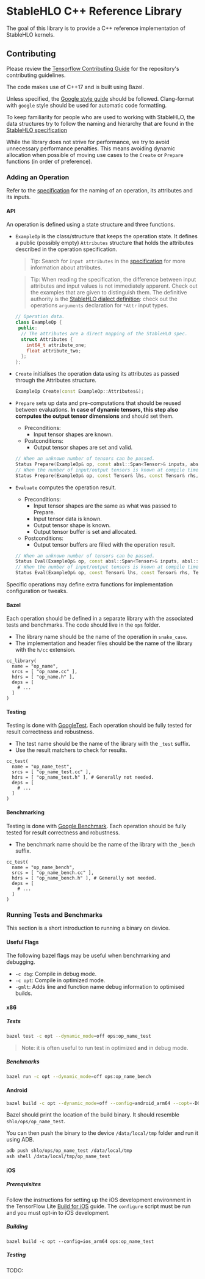 # StableHLO C++ Reference Library

The goal of this library is to provide a C++ reference implementation of
StableHLO kernels.

## Contributing

Please review the [Tensorflow Contributing Guide] for the repository's
contributing guidelines.

The code makes use of C++17 and is built using Bazel.

Unless specified, the [Google style guide] should be followed. Clang-format
with `google` style should be used for automatic code formatting.

To keep familiarity for people who are used to working with StableHLO, the data
structures try to follow the naming and hierarchy that are found in the
[StableHLO specification][stablehlo]

While the library does not strive for performance, we try to avoid unnecessary
performance penalties. This means avoiding dynamic allocation when possible of
moving use cases to the `Create` or `Prepare` functions (in order of
preference).

### Adding an Operation

Refer to the [specification][stablehlo-op] for the naming of an operation, its
attributes and its inputs.

#### API

An operation is defined using a state structure and three functions.

-   `ExampleOp` is the class/structure that keeps the operation state. It
    defines a public (possibly empty) `Attributes` structure that holds the
    attributes described in the operation specification.

    > Tip: Search for `Input attributes` in the [specification][stablehlo] for
    > more information about attributes.

    > Tip: When reading the specification, the difference between input
    > attributes and input values is not immediately apparent. Check out the
    > examples that are given to distinguish them. The definitive authority is
    > the [StableHLO dialect definition][stablehlo-dialect]: check out the
    > operations `arguments` declaration for `*Attr` input types.

    ```cpp
    // Operation data.
    class ExampleOp {
     public:
      // The attributes are a direct mapping of the StableHLO spec.
      struct Attributes {
        int64_t attribute_one;
        float attribute_two;
      };
    };
    ```

-   `Create` initialises the operation data using its attributes as passed
    through the Attributes structure.

    ```cpp
    ExampleOp Create(const ExampleOp::Attributes&);
    ```

-   `Prepare` sets up data and pre-computations that should be reused between
    evaluations. **In case of dynamic tensors, this step also computes the
    output tensor dimensions** and should set them.

    -   Preconditions:
        -   Input tensor shapes are known.
    -   Postconditions:
        -   Output tensor shapes are set and valid.

    ```cpp
    // When an unknown number of tensors can be passed.
    Status Prepare(ExampleOp& op, const absl::Span<Tensor>& inputs, absl::Span<Tensor>& outputs);
    // When the number of input/output tensors is known at compile time we can provide an overload
    Status Prepare(ExampleOp& op, const Tensor& lhs, const Tensor& rhs, Tensor& output);
    ```

-   `Evaluate` computes the operation result.

    -   Preconditions:
        -   Input tensor shapes are the same as what was passed to Prepare.
        -   Input tensor data is known.
        -   Output tensor shape is known.
        -   Output tensor buffer is set and allocated.
    -   Postconditions:
        -   Output tensor buffers are filled with the operation result.

    ```cpp
    // When an unknown number of tensors can be passed.
    Status Eval(ExampleOp& op, const absl::Span<Tensor>& inputs, absl::Span<Tensor>& outputs);
    // When the number of input/output tensors is known at compile time.
    Status Eval(ExampleOp& op, const Tensor& lhs, const Tensor& rhs, Tensor& output);
    ```

Specific operations may define extra functions for implementation configuration
or tweaks.

#### Bazel

Each operation should be defined in a separate library with the associated tests
and benchmarks. The code should live in the `ops` folder.

-   The library name should be the name of the operation in `snake_case`.
-   The implementation and header files should be the name of the library with
    the `h/cc` extension.

```bzl
cc_library(
  name = "op_name",
  srcs = [ "op_name.cc" ],
  hdrs = [ "op_name.h" ],
  deps = [
    # ...
  ]
)
```

#### Testing

Testing is done with [GoogleTest]. Each operation should be fully tested for
result correctness and robustness.

-   The test name should be the name of the library with the `_test` suffix.
-   Use the result matchers to check for results.

```bzl
cc_test(
  name = "op_name_test",
  srcs = [ "op_name_test.cc" ],
  hdrs = [ "op_name_test.h" ], # Generally not needed.
  deps = [
    # ...
  ]
)
```

#### Benchmarking

Testing is done with [Google Benchmark]. Each operation should be fully tested
for result correctness and robustness.

-   The benchmark name should be the name of the library with the `_bench`
    suffix.

```bzl
cc_test(
  name = "op_name_bench",
  srcs = [ "op_name_bench.cc" ],
  hdrs = [ "op_name_bench.h" ], # Generally not needed.
  deps = [
    # ...
  ]
)
```

### Running Tests and Benchmarks

This section is a short introduction to running a binary on device.

#### Useful Flags

The following bazel flags may be useful when benchmarking and debugging.

-   `-c dbg`: Compile in debug mode.
-   `-c opt`: Compile in optimized mode.
-   `-gmlt`: Adds line and function name debug information to optimised builds.

#### x86

##### Tests

```sh
bazel test -c opt --dynamic_mode=off ops:op_name_test
```

> Note: it is often useful to run test in optimized **and** in debug mode.

##### Benchmarks

```sh
bazel run -c opt --dynamic_mode=off ops:op_name_bench
```

#### Android

```sh
bazel build -c opt --dynamic_mode=off --config=android_arm64 --copt=-DGOOGLE_COMMANDLINEFLAGS_FULL_API=1 ops:op_name_test
```

Bazel should print the location of the build binary. It should resemble
`shlo/ops/op_name_test`.

You can then push the binary to the device `/data/local/tmp` folder and run it
using ADB.

```sh
adb push shlo/ops/op_name_test /data/local/tmp
ash shell /data/local/tmp/op_name_test
```

#### iOS

##### Prerequisites

Follow the instructions for setting up the iOS development environment in the
TensorFlow Lite [Build for iOS] guide. The `configure` script must be run and
you must opt-in to iOS development.

##### Building

```
bazel build -c opt --config=ios_arm64 ops:op_name_test
```

##### Testing

TODO:

[stablehlo]: https://github.com/openxla/stablehlo/blob/main/docs/spec.md
[stablehlo-op]: https://github.com/openxla/stablehlo/blob/main/docs/spec.md#operations
[stablehlo-dialect]: https://github.com/openxla/stablehlo/blob/main/stablehlo/dialect/StablehloOps.td
[GoogleTest]: https://github.com/google/googletest
[Google Benchmark]: https://github.com/google/benchmark
[Google style guide]: https://google.github.io/styleguide/cppguide.html
[Tensorflow Contributing Guide]: https://github.com/tensorflow/tensorflow/blob/master/CONTRIBUTING.md
[Build for iOS]: https://www.tensorflow.org/lite/guide/build_ios
